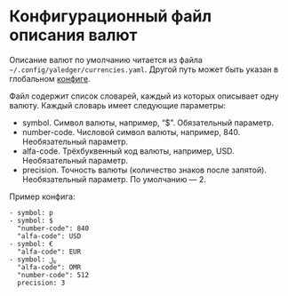 # Конфигурационный файл описания валют

Описание валют по умолчанию читается из файла
`~/.config/yaledger/currencies.yaml`. Другой путь может быть указан в
глобальном [конфиге][Config].

Файл содержит список словарей, каждый из которых описывает одну валюту.
Каждый словарь имеет следующие параметры:

-   symbol. Символ валюты, например, “$”. Обязательный параметр.
-   number-code. Числовой символ валюты, например, 840. Необязательный
    параметр.
-   alfa-code. Трёхбуквенный код валюты, например, USD. Необязательный
    параметр.
-   precision. Точность валюты (количество знаков после запятой).
    Необязательный параметр. По умолчанию — 2.

Пример конфига:

~~~ { .yaml }
- symbol: р
- symbol: $
  "number-code": 840
  "alfa-code": USD
- symbol: €
  "alfa-code": EUR
- symbol: ﷼
  "alfa-code": OMR
  "number-code": 512
  precision: 3
~~~

[Config]: Config.md